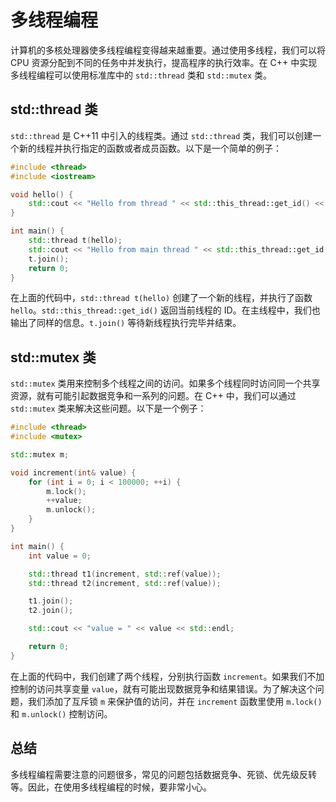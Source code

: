 # 多线程编程

计算机的多核处理器使多线程编程变得越来越重要。通过使用多线程，我们可以将 CPU 资源分配到不同的任务中并发执行，提高程序的执行效率。在 C++ 中实现多线程编程可以使用标准库中的 `std::thread` 类和 `std::mutex` 类。

## std::thread 类

`std::thread` 是 C++11 中引入的线程类。通过 `std::thread` 类，我们可以创建一个新的线程并执行指定的函数或者成员函数。以下是一个简单的例子：

```c++
#include <thread>
#include <iostream>

void hello() {
    std::cout << "Hello from thread " << std::this_thread::get_id() << std::endl;
}

int main() {
    std::thread t(hello);
    std::cout << "Hello from main thread " << std::this_thread::get_id() << std::endl;
    t.join();
    return 0;
}
```

在上面的代码中，`std::thread t(hello)` 创建了一个新的线程，并执行了函数 `hello`。`std::this_thread::get_id()` 返回当前线程的 ID。在主线程中，我们也输出了同样的信息。`t.join()` 等待新线程执行完毕并结束。

## std::mutex 类

`std::mutex` 类用来控制多个线程之间的访问。如果多个线程同时访问同一个共享资源，就有可能引起数据竞争和一系列的问题。在 C++ 中，我们可以通过 `std::mutex` 类来解决这些问题。以下是一个例子：

```c++
#include <thread>
#include <mutex>

std::mutex m;

void increment(int& value) {
    for (int i = 0; i < 100000; ++i) {
        m.lock();
        ++value;
        m.unlock();
    }
}

int main() {
    int value = 0;

    std::thread t1(increment, std::ref(value));
    std::thread t2(increment, std::ref(value));

    t1.join();
    t2.join();

    std::cout << "value = " << value << std::endl;

    return 0;
}
```

在上面的代码中，我们创建了两个线程，分别执行函数 `increment`。如果我们不加控制的访问共享变量 `value`，就有可能出现数据竞争和结果错误。为了解决这个问题，我们添加了互斥锁 `m` 来保护值的访问，并在 `increment` 函数里使用 `m.lock()` 和 `m.unlock()` 控制访问。

## 总结

多线程编程需要注意的问题很多，常见的问题包括数据竞争、死锁、优先级反转等。因此，在使用多线程编程的时候，要非常小心。